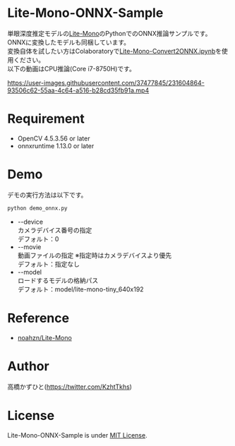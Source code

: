 # Lite-Mono-ONNX-Sample
単眼深度推定モデルの[Lite-Mono](https://github.com/noahzn/Lite-Mono)のPythonでのONNX推論サンプルです。<br>
ONNXに変換したモデルも同梱しています。<br>
変換自体を試したい方はColaboratoryで[Lite-Mono-Convert2ONNX.ipynb](Lite-Mono-Convert2ONNX.ipynb)を使用ください。<br>
以下の動画はCPU推論(Core i7-8750H)です。<br>

https://user-images.githubusercontent.com/37477845/231604864-93506c62-55aa-4c64-a516-b28cd35fb91a.mp4

# Requirement 
* OpenCV 4.5.3.56 or later
* onnxruntime 1.13.0 or later

# Demo
デモの実行方法は以下です。
```bash
python demo_onnx.py
```
* --device<br>
カメラデバイス番号の指定<br>
デフォルト：0
* --movie<br>
動画ファイルの指定 ※指定時はカメラデバイスより優先<br>
デフォルト：指定なし
* --model<br>
ロードするモデルの格納パス<br>
デフォルト：model/lite-mono-tiny_640x192

# Reference
* [noahzn/Lite-Mono](https://github.com/noahzn/Lite-Mono)

# Author
高橋かずひと(https://twitter.com/KzhtTkhs)
 
# License 
Lite-Mono-ONNX-Sample is under [MIT License](LICENSE).

